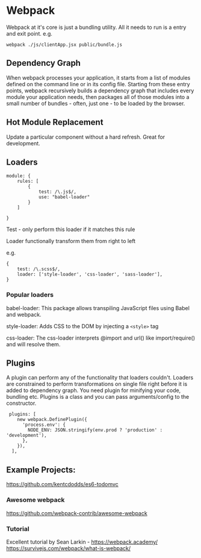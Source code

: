 # Webpack

Webpack at it's core is just a bundling utility. All it needs to run is a entry and exit point. e.g.

```
webpack ./js/clientApp.jsx public/bundle.js
```

## Dependency Graph

When webpack processes your application, it starts from a list of modules defined on the command line or in its config file. Starting from these entry points, webpack recursively builds a dependency graph that includes every module your application needs, then packages all of those modules into a small number of bundles - often, just one - to be loaded by the browser.

## Hot Module Replacement

Update a particular component without a hard refresh. Great for development.

## Loaders

```
module: {
    rules: [
        {
            test: /\.js$/,
            use: "babel-loader"
        }
    ]

}
```
Test - only perform this loader if it matches this rule

Loader functionally transform them from right to left

e.g.

```
{
    test: /\.scss$/,
    loader: ['style-loader', 'css-loader', 'sass-loader'],
}
```

### Popular loaders

babel-loader: This package allows transpiling JavaScript files using Babel and webpack.

style-loader: Adds CSS to the DOM by injecting a `<style>` tag 

css-loader: The css-loader interprets @import and url() like import/require() and will resolve them. 


## Plugins

A plugin can perform any of the functionality that loaders couldn't. Loaders are constrained to perform transformations on single file right before it is added to dependency graph. You need plugin for minifying your code, bundling etc. Plugins is a class and you can pass arguments/config to the constructor.

```
 plugins: [
    new webpack.DefinePlugin({
      'process.env': {
        NODE_ENV: JSON.stringify(env.prod ? 'production' : 'development'),
      },
    }),
  ],
```

## Example Projects:

https://github.com/kentcdodds/es6-todomvc

### Awesome webpack

https://github.com/webpack-contrib/awesome-webpack

### Tutorial

Excellent tutorial by Sean Larkin - https://webpack.academy/
https://survivejs.com/webpack/what-is-webpack/
